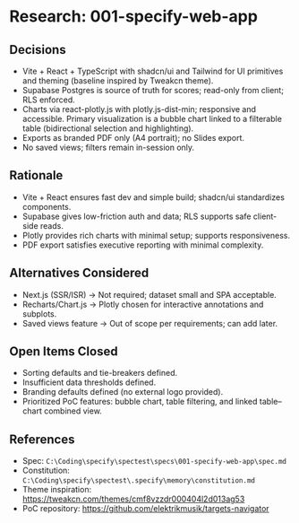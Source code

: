# Research: 001-specify-web-app

## Decisions
- Vite + React + TypeScript with shadcn/ui and Tailwind for UI primitives and theming (baseline inspired by Tweakcn theme).
- Supabase Postgres is source of truth for scores; read-only from client; RLS enforced.
- Charts via react-plotly.js with plotly.js-dist-min; responsive and accessible. Primary visualization is a bubble chart linked to a filterable table (bidirectional selection and highlighting).
- Exports as branded PDF only (A4 portrait); no Slides export.
- No saved views; filters remain in-session only.

## Rationale
- Vite + React ensures fast dev and simple build; shadcn/ui standardizes components.
- Supabase gives low-friction auth and data; RLS supports safe client-side reads.
- Plotly provides rich charts with minimal setup; supports responsiveness.
- PDF export satisfies executive reporting with minimal complexity.

## Alternatives Considered
- Next.js (SSR/ISR) → Not required; dataset small and SPA acceptable.
- Recharts/Chart.js → Plotly chosen for interactive annotations and subplots.
- Saved views feature → Out of scope per requirements; can add later.

## Open Items Closed
- Sorting defaults and tie-breakers defined.
- Insufficient data thresholds defined.
- Branding defaults defined (no external logo provided).
- Prioritized PoC features: bubble chart, table filtering, and linked table–chart combined view.

## References
- Spec: `C:\Coding\specify\spectest\specs\001-specify-web-app\spec.md`
- Constitution: `C:\Coding\specify\spectest\.specify\memory\constitution.md`
- Theme inspiration: https://tweakcn.com/themes/cmf8vzzdr000404l2d013ag53
- PoC repository: https://github.com/elektrikmusik/targets-navigator


